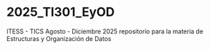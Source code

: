 # 2025_TI301_EyOD
ITESS - TICS Agosto - Diciembre 2025 repositorio para la materia de Estructuras y Organización de Datos

